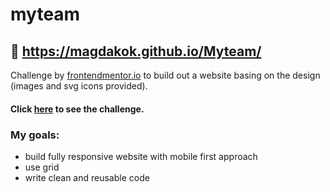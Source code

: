 # myteam

## :movie_camera: https://magdakok.github.io/Myteam/

Challenge by [frontendmentor.io](https://www.frontendmentor.io/) to build out a website basing on the design (images and svg icons provided). 

#### Click [here](https://www.frontendmentor.io/challenges/myteam-multipage-website-mxlEauvW) to see the challenge.

### My goals:
* build fully responsive website with mobile first approach
* use grid
* write clean and reusable code
